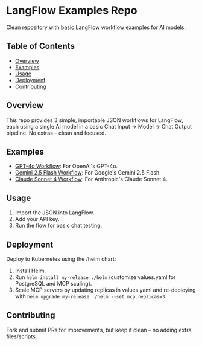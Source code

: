 # LangFlow Examples Repo

Clean repository with basic LangFlow workflow examples for AI models.

## Table of Contents
- [Overview](#overview)
- [Examples](#examples)
- [Usage](#usage)
- [Deployment](#deployment)
- [Contributing](#contributing)

## Overview
This repo provides 3 simple, importable JSON workflows for LangFlow, each using a single AI model in a basic Chat Input -> Model -> Chat Output pipeline. No extras – clean and focused.

## Examples
- [GPT-4o Workflow](./examples/gpt-4o-workflow.json): For OpenAI's GPT-4o.
- [Gemini 2.5 Flash Workflow](./examples/gemini-2.5-flash-workflow.json): For Google's Gemini 2.5 Flash.
- [Claude Sonnet 4 Workflow](./examples/claude-sonnet-4-workflow.json): For Anthropic's Claude Sonnet 4.

## Usage
1. Import the JSON into LangFlow.
2. Add your API key.
3. Run the flow for basic chat testing.

## Deployment
Deploy to Kubernetes using the /helm chart:
1. Install Helm.
2. Run `helm install my-release ./helm` (customize values.yaml for PostgreSQL and MCP scaling).
3. Scale MCP servers by updating replicas in values.yaml and re-deploying with `helm upgrade my-release ./helm --set mcp.replicas=3`.

## Contributing
Fork and submit PRs for improvements, but keep it clean – no adding extra files/scripts.